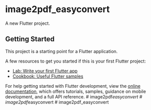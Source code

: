 # image2pdf_easyconvert

A new Flutter project.

## Getting Started

This project is a starting point for a Flutter application.

A few resources to get you started if this is your first Flutter project:

- [Lab: Write your first Flutter app](https://docs.flutter.dev/get-started/codelab)
- [Cookbook: Useful Flutter samples](https://docs.flutter.dev/cookbook)

For help getting started with Flutter development, view the
[online documentation](https://docs.flutter.dev/), which offers tutorials,
samples, guidance on mobile development, and a full API reference.
#   i m a g e 2 p d f _ e a s y c o n v e r t  
 #   i m a g e 2 p d f _ e a s y c o n v e r t  
 #   i m a g e 2 p d f _ e a s y c o n v e r t  
 